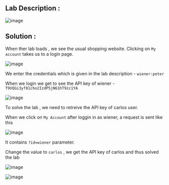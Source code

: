 ## Lab Description :

![image](https://github.com/sh3bu/Portswigger_labs/assets/67383098/1a940179-b958-4d40-84c7-64dde672081d)


## Solution :

When ther lab loads , we see the usual shopping website. Clicking on `My account` takes us to a login page.

![image](https://github.com/sh3bu/Portswigger_labs/assets/67383098/fe68ada1-1668-47f9-bcd7-892351b5b457)

We enter the credentials which is given in the lab description - `wiener:peter`

When we login we get to see the API key of wiener - `T9VQGi3yf81cho2IzdP5jN61hT9zc1YA`

![image](https://github.com/sh3bu/Portswigger_labs/assets/67383098/84a2e6be-c538-4554-8858-8a6d8fd4731e)

To solve the lab , we need to retreive the API key of carlos user.

When we click on `My Account` after loggin in as wiener, a request is sent like this

![image](https://github.com/sh3bu/Portswigger_labs/assets/67383098/8c2b453b-d334-4af8-b1d2-a869eed06f7e)

It contains `?id=wiener` parameter.

Change the value to `carlos` , we get the API key of carlos and thus solved the lab

![image](https://github.com/sh3bu/Portswigger_labs/assets/67383098/b1b61def-c9cc-4865-998f-828d80e7262e)

![image](https://github.com/sh3bu/Portswigger_labs/assets/67383098/944e43d5-5799-46c4-aced-2f35a3a48854)

 
